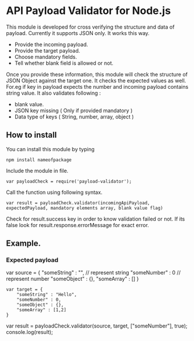 # API Payload Validator for Node.js

This module is developed for cross verifying the structure and data of payload. Currently it supports JSON only. It works this way.

* Provide the incoming payload.
* Provide the target payload.
* Choose mandatory fields.
* Tell whether blank field is allowed or not.

Once you provide these information, this module will check the structure of JSON Object against the target one. It checks the expected values as well. For.eg if key in payload expects the number and incoming payload contains string value. It also validates following :

* blank value.
* JSON key missing ( Only if provided mandatory )
* Data type of keys ( String, number, array, object )

## How to install

You can install this module by typing

```npm install nameofpackage```

Include the module in file.

``` var payloadCheck = require('payload-validator'); ```

Call the function using following syntax.

``` var result = payloadCheck.validator(incomingApiPayload, expectedPayload, mandatory elements array, blank value flag) ```

Check for result.success key in order to know validation failed or not. If its false look for result.response.errorMessage for exact error.

## Example.

### Expected payload

var source = {
    "someString" : "", // represent string
    "someNumber" : 0 // represent number
    "someObject" : {},
    "someArray"  : []
}

```
var target = {
    "someString" : "Hello",
    "someNumber" : 0,
    "someObject" : {},
    "someArray" : [1,2]      
}

```
var result = payloadCheck.validator(source, target, ["someNumber"], true);
console.log(result);
```
